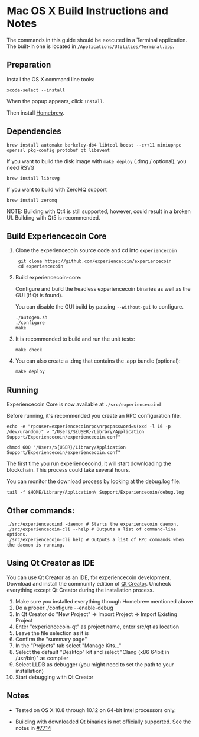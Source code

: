 Mac OS X Build Instructions and Notes
====================================
The commands in this guide should be executed in a Terminal application.
The built-in one is located in `/Applications/Utilities/Terminal.app`.

Preparation
-----------
Install the OS X command line tools:

`xcode-select --install`

When the popup appears, click `Install`.

Then install [Homebrew](https://brew.sh).

Dependencies
----------------------

    brew install automake berkeley-db4 libtool boost --c++11 miniupnpc openssl pkg-config protobuf qt libevent

If you want to build the disk image with `make deploy` (.dmg / optional), you need RSVG

    brew install librsvg

If you want to build with ZeroMQ support
    
    brew install zeromq

NOTE: Building with Qt4 is still supported, however, could result in a broken UI. Building with Qt5 is recommended.

Build Experiencecoin Core
------------------------

1. Clone the experiencecoin source code and cd into `experiencecoin`

        git clone https://github.com/experiencecoin/experiencecoin
        cd experiencecoin

2.  Build experiencecoin-core:

    Configure and build the headless experiencecoin binaries as well as the GUI (if Qt is found).

    You can disable the GUI build by passing `--without-gui` to configure.

        ./autogen.sh
        ./configure
        make

3.  It is recommended to build and run the unit tests:

        make check

4.  You can also create a .dmg that contains the .app bundle (optional):

        make deploy

Running
-------

Experiencecoin Core is now available at `./src/experiencecoind`

Before running, it's recommended you create an RPC configuration file.

    echo -e "rpcuser=experiencecoinrpc\nrpcpassword=$(xxd -l 16 -p /dev/urandom)" > "/Users/${USER}/Library/Application Support/Experiencecoin/experiencecoin.conf"

    chmod 600 "/Users/${USER}/Library/Application Support/Experiencecoin/experiencecoin.conf"

The first time you run experiencecoind, it will start downloading the blockchain. This process could take several hours.

You can monitor the download process by looking at the debug.log file:

    tail -f $HOME/Library/Application\ Support/Experiencecoin/debug.log

Other commands:
-------

    ./src/experiencecoind -daemon # Starts the experiencecoin daemon.
    ./src/experiencecoin-cli --help # Outputs a list of command-line options.
    ./src/experiencecoin-cli help # Outputs a list of RPC commands when the daemon is running.

Using Qt Creator as IDE
------------------------
You can use Qt Creator as an IDE, for experiencecoin development.
Download and install the community edition of [Qt Creator](https://www.qt.io/download/).
Uncheck everything except Qt Creator during the installation process.

1. Make sure you installed everything through Homebrew mentioned above
2. Do a proper ./configure --enable-debug
3. In Qt Creator do "New Project" -> Import Project -> Import Existing Project
4. Enter "experiencecoin-qt" as project name, enter src/qt as location
5. Leave the file selection as it is
6. Confirm the "summary page"
7. In the "Projects" tab select "Manage Kits..."
8. Select the default "Desktop" kit and select "Clang (x86 64bit in /usr/bin)" as compiler
9. Select LLDB as debugger (you might need to set the path to your installation)
10. Start debugging with Qt Creator

Notes
-----

* Tested on OS X 10.8 through 10.12 on 64-bit Intel processors only.

* Building with downloaded Qt binaries is not officially supported. See the notes in [#7714](https://github.com/bitcoin/bitcoin/issues/7714)

